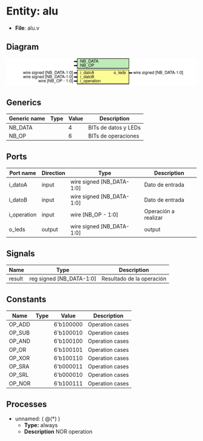 
# Entity: alu 
- **File**: alu.v

## Diagram
![Diagram](alu.svg "Diagram")
## Generics

| Generic name | Type | Value | Description          |
| ------------ | ---- | ----- | -------------------- |
| NB_DATA      |      | 4     | BITs de datos y LEDs |
| NB_OP        |      | 6     | BITs de operaciones  |

## Ports

| Port name   | Direction | Type                         | Description          |
| ----------- | --------- | ---------------------------- | -------------------- |
| i_datoA     | input     | wire    signed [NB_DATA-1:0] | Dato de entrada      |
| i_datoB     | input     | wire    signed [NB_DATA-1:0] | Dato de entrada      |
| i_operation | input     | wire    [NB_OP - 1:0]        | Operación a realizar |
| o_leds      | output    | wire    signed [NB_DATA-1:0] | output               |

## Signals

| Name   | Type                     | Description               |
| ------ | ------------------------ | ------------------------- |
| result | reg signed [NB_DATA-1:0] | Resultado de la operación |

## Constants

| Name   | Type | Value     | Description     |
| ------ | ---- | --------- | --------------- |
| OP_ADD |      | 6'b100000 | Operation cases |
| OP_SUB |      | 6'b100010 | Operation cases |
| OP_AND |      | 6'b100100 | Operation cases |
| OP_OR  |      | 6'b100101 | Operation cases |
| OP_XOR |      | 6'b100110 | Operation cases |
| OP_SRA |      | 6'b000011 | Operation cases |
| OP_SRL |      | 6'b000010 | Operation cases |
| OP_NOR |      | 6'b100111 | Operation cases |

## Processes
- unnamed: ( @(*) )
  - **Type:** always
  - **Description**
  NOR operation 
